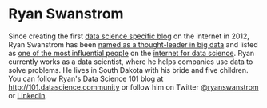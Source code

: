 # Ryan Swanstrom

Since creating the first [data science specific blog](http://101.datascience.community) on the internet in 2012, Ryan Swanstrom has been [named as a thought-leader in big data](https://datascience.berkeley.edu/what-is-big-data/) and listed as [one of the most influential people](http://most-influential-data-science-accounts-on.silk.co/) on the [internet for data science](http://www.kdnuggets.com/2013/01/data-science-top-influencers.html). Ryan currently works as a data scientist, where he helps companies use data to solve problems. He lives in South Dakota with his bride and five children. You can follow Ryan's Data Science 101 blog at http://101.datascience.community or follow him on Twitter [@ryanswanstrom](http://twitter.com/ryanswanstrom) or [LinkedIn](https://www.linkedin.com/in/ryanswanstrom/).
